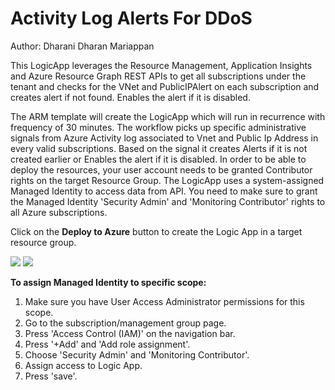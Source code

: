 # Activity Log Alerts For DDoS 
Author: Dharani Dharan Mariappan

This LogicApp leverages the Resource Management, Application Insights and Azure Resource Graph REST APIs to get all subscriptions under the tenant and checks for the VNet and PublicIPAlert on each subscription and creates alert if not found. Enables the alert if it is disabled.

The ARM template will create the LogicApp which will run in recurrence with frequency of 30 minutes. The workflow picks up specific administrative signals from Azure Activity log associated to Vnet and Public Ip Address in every valid subscriptions. Based on the signal it creates Alerts if it is not created earlier or Enables the alert if it is disabled. In order to be able to deploy the resources, your user account needs to be granted Contributor rights on the target Resource Group. The LogicApp uses a system-assigned Managed Identity to access data from API. You need to make sure to grant the Managed Identity 'Security Admin' and 'Monitoring Contributor' rights to all Azure subscriptions.

Click on the **Deploy to Azure** button to create the Logic App in a target resource group.

<a href="https://aka.ms/AAdd1bc" target="_blank">
<img src="https://aka.ms/deploytoazurebutton"/></a>

<a href="https://aka.ms/AAdctrm" target="_blank">
<img src="https://aka.ms/deploytoazuregovbutton"/></a>

**To assign Managed Identity to specific scope:**

1. Make sure you have User Access Administrator permissions for this scope.
2. Go to the subscription/management group page.
3. Press 'Access Control (IAM)' on the navigation bar.
4. Press '+Add' and 'Add role assignment'.
5. Choose 'Security Admin' and 'Monitoring Contributor'.
6. Assign access to Logic App.
7. Press 'save'.

